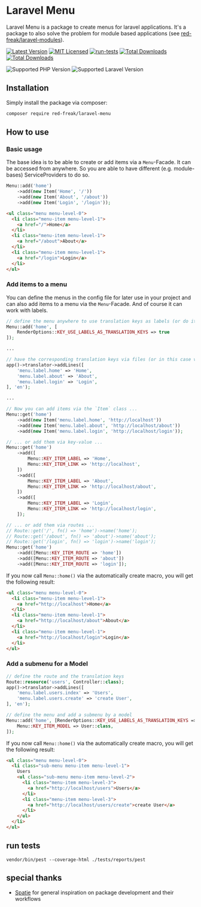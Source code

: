 # Laravel Menu
Laravel Menu is a package to create menus for laravel applications. It's a package to also solve the problem for module based applications (see [red-freak/laravel-modules](https://github.com/red-freak/laravel-modules)).

[![Latest Version](https://img.shields.io/github/release/red-freak/laravel-menu.svg)](https://github.com/red-freak/laravel-menu/releases)
[![MIT Licensed](https://img.shields.io/badge/license-MIT-brightgreen.svg)](LICENSE.md)
[![run-tests](https://img.shields.io/github/actions/workflow/status/red-freak/laravel-menu/laravel.yml?label=tests)](https://github.com/red-freak/laravel-menu/actions)
[![Total Downloads](https://img.shields.io/packagist/dt/red-freak/laravel-menu.svg)](https://packagist.org/packages/spatie/browsershot)
[![Total Downloads](https://img.shields.io/packagist/dt/red-freak/laravel-menu.svg)](https://packagist.org/packages/spatie/browsershot)

![Supported PHP Version](https://img.shields.io/badge/8.0%2C%208.1%2C%208.2-555?logo=php)
![Supported Laravel Version](https://img.shields.io/badge/8.x%2C%209.x%2C%2010.x-555?logo=laravel)

## Installation

Simply install the package via composer:

```bash
composer require red-freak/laravel-menu
```

## How to use

### Basic usage
The base idea is to be able to create or add items via a `Menu`-Facade. It can be accessed from anywhere. So you are able to have different (e.g. module-bases) ServiceProviders to do so.
```php
Menu::add('home')
    ->add(new Item('Home', '/'))
    ->add(new Item('About', '/about'))
    ->add(new Item('Login', '/login'));
```

```html
<ul class="menu menu-level-0">
  <li class="menu-item menu-level-1">
    <a href="/">Home</a>
  </li>
  <li class="menu-item menu-level-1">
    <a href="/about">About</a>
  </li>
  <li class="menu-item menu-level-1">
    <a href="/login">Login</a>
  </li>
</ul>
```

### Add items to a menu
You can define the menus in the config file for later use in your project and can also add items to a menu via the `Menu`-Facade. And of course it can work with labels.
```php
// define the menu anywhere to use translation keys as labels (or do it by config)
Menu::add('home', [
    RenderOptions::KEY_USE_LABELS_AS_TRANSLATION_KEYS => true
]);

...

// have the corresponding translation keys via files (or in this case via the `Translator`-Facade)
app()->translator->addLines([
    'menu.label.home' => 'Home',
    'menu.label.about' => 'About',
    'menu.label.login' => 'Login',
], 'en');

...

// Now you can add items via the `Item` class ...
Menu::get('home')
    ->add(new Item('menu.label.home', 'http://localhost'))
    ->add(new Item('menu.label.about', 'http://localhost/about'))
    ->add(new Item('menu.label.login', 'http://localhost/login'));

// ... or add them via key-value ...
Menu::get('home')
    ->add([
        Menu::KEY_ITEM_LABEL => 'Home',
        Menu::KEY_ITEM_LINK => 'http://localhost',
    ])
    ->add([
        Menu::KEY_ITEM_LABEL => 'About',
        Menu::KEY_ITEM_LINK => 'http://localhost/about',
    ])
    ->add([
        Menu::KEY_ITEM_LABEL => 'Login',
        Menu::KEY_ITEM_LINK => 'http://localhost/login',
    ]);

// ... or add them via routes ...
// Route::get('/', fn() => 'home')->name('home');
// Route::get('/about', fn() => 'about')->name('about');
// Route::get('/login', fn() => 'login')->name('login');
Menu::get('home')
    ->add([Menu::KEY_ITEM_ROUTE => 'home'])
    ->add([Menu::KEY_ITEM_ROUTE => 'about'])
    ->add([Menu::KEY_ITEM_ROUTE => 'login']);
```
If you now call `Menu::home()` via the automatically create macro, you will get the following result:
```html
<ul class="menu menu-level-0">
  <li class="menu-item menu-level-1">
    <a href="http://localhost">Home</a>
  </li>
  <li class="menu-item menu-level-1">
    <a href="http://localhost/about">About</a>
  </li>
  <li class="menu-item menu-level-1">
    <a href="http://localhost/login">Login</a>
  </li>
</ul>
```

### Add a submenu for a Model
```php
// define the route and the translation keys
Route::resource('users', Controller::class);
app()->translator->addLines([
    'menu.label.users.index' => 'Users',
    'menu.label.users.create' => 'create User',
], 'en');
```
```php
// define the menu and add a submenu by a model
Menu::add('home', [RenderOptions::KEY_USE_LABELS_AS_TRANSLATION_KEYS => true])->add([
    Menu::KEY_ITEM_MODEL => User::class,
]);
```
If you now call `Menu::home()` via the automatically create macro, you will get the following result:
```html
<ul class="menu menu-level-0">
  <li class="sub-menu menu-item menu-level-1">
    Users
    <ul class="sub-menu menu-item menu-level-2">
      <li class="menu-item menu-level-3">
        <a href="http://localhost/users">Users</a>
      </li>
      <li class="menu-item menu-level-3">
        <a href="http://localhost/users/create">create User</a>
      </li>
    </ul>
  </li>
</ul>
```

## run tests
`vendor/bin/pest --coverage-html ./tests/reports/pest`

## special thanks
- [Spatie](https://github.com/spatie) for general inspiration on package development and their workflows
